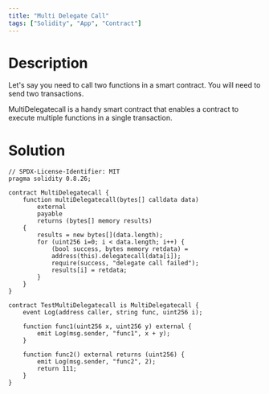 ```yaml
---
title: "Multi Delegate Call"
tags: ["Solidity", "App", "Contract"]
---
```


# Description

Let's say you need to call two functions in a smart contract. You will need to send two transactions.

MultiDelegatecall is a handy smart contract that enables a contract to execute multiple functions in a single transaction.

# Solution

```sol
// SPDX-License-Identifier: MIT
pragma solidity 0.8.26;

contract MultiDelegatecall {
    function multiDelegatecall(bytes[] calldata data)
        external
        payable
        returns (bytes[] memory results)
    {
        results = new bytes[](data.length);
        for (uint256 i=0; i < data.length; i++) {
            (bool success, bytes memory retdata) =
            address(this).delegatecall(data[i]);
            require(success, "delegate call failed");
            results[i] = retdata;
        }
    }
}

contract TestMultiDelegatecall is MultiDelegatecall {
    event Log(address caller, string func, uint256 i);

    function func1(uint256 x, uint256 y) external {
        emit Log(msg.sender, "func1", x + y);
    }

    function func2() external returns (uint256) {
        emit Log(msg.sender, "func2", 2);
        return 111;
    }
}
```
